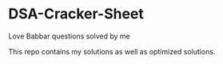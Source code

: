 # DSA-Cracker-Sheet
Love Babbar questions solved by me

This repo contains my solutions as well as optimized solutions.
